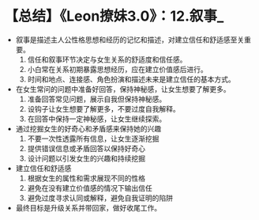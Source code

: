 # 【总结】《Leon撩妹3.0》：12.叙事_

-   叙事是描述主人公性格思想和经历的记忆和描述，对建立信任和舒适感至关重要。
    1.  信任和叙事环节决定与女生关系的舒适度和信任感。
    2.  小白常在关系初期暴露思想经历，应在建立价值感后进行。
    3.  时间和地点、连接感、角色扮演和描述未来是建立信任的基本方式。
-   在女生常问的问题中准备好回答，保持神秘感，让女生想要了解更多。
    1.  准备回答常见问题，展示自我但保持神秘感。
    2.  设钩子让女生想要了解更多，不要过度自我解释。
    3.  在回答中保持一定神秘感，让女生继续探索。
-   通过挖掘女生的好奇心和矛盾感来保持她的兴趣
    1.  不要一次性透露所有信息，让女生逐渐挖掘
    2.  提供错误信息或矛盾回答以保持好奇心
    3.  设计问题以引发女生的兴趣和持续挖掘
-   建立信任和舒适感
    1.  根据女生的属性和需求展现不同的性格
    2.  避免在没有建立价值感的情况下输出信任
    3.  避免过度寻求认同或解释，避免自我证明的陷阱
-   最终目标是升级关系并带回家，做好收尾工作。